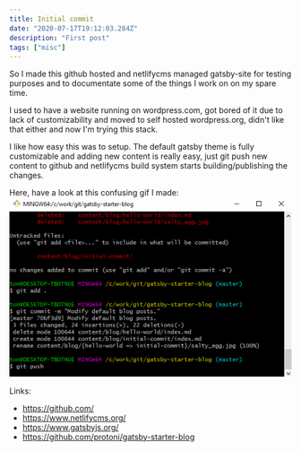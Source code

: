 ```yaml
---
title: Initial commit
date: "2020-07-17T19:12:03.284Z"
description: "First post"
tags: ["misc"]
---
```


So I made this github hosted and netlifycms managed gatsby-site for testing purposes and to documentate some of the
things I work on on my spare time.

I used to have a website running on wordpress.com, got bored of it due to lack of customizability and moved to self hosted 
wordpress.org, didn't like that either and now I'm trying this stack.

I like how easy this was to setup. The default gatsby theme is fully customizable 
and adding new content is really easy, just git push new content to github and netlifycms build system starts building/publishing
the changes.

Here, have a look at this confusing gif I made:
![Netlifycms thing](./netlifycms.gif)

Links:
* https://github.com/
* https://www.netlifycms.org/
* https://www.gatsbyjs.org/
* https://github.com/protoni/gatsby-starter-blog


